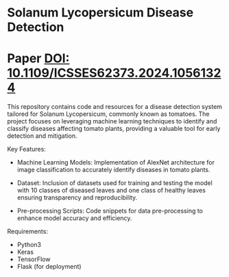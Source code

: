 # Solanum Lycopersicum Disease Detection
# Paper [DOI: 10.1109/ICSSES62373.2024.10561324](https://doi.org/10.1109/ICSSES62373.2024.10561324)
This repository contains code and resources for a disease detection system tailored for Solanum Lycopersicum, commonly known as tomatoes. The project focuses on leveraging machine learning techniques to identify and classify diseases affecting tomato plants, providing a valuable tool for early detection and mitigation.

Key Features:

- Machine Learning Models: Implementation of AlexNet architecture for image classification to accurately identify diseases in tomato plants.

- Dataset: Inclusion of datasets used for training and testing the model with 10 classes of diseased leaves and one class of healthy leaves ensuring transparency and reproducibility.

- Pre-processing Scripts: Code snippets for data pre-processing to enhance model accuracy and efficiency.

Requirements:
- Python3
- Keras
- TensorFlow
- Flask (for deployment)
